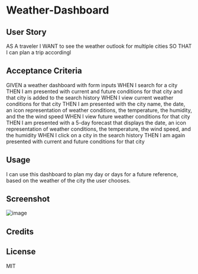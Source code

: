 # Weather-Dashboard

## User Story
AS A traveler
I WANT to see the weather outlook for multiple cities
SO THAT I can plan a trip accordingl

## Acceptance Criteria

GIVEN a weather dashboard with form inputs
WHEN I search for a city
THEN I am presented with current and future conditions for that city and that city is added to the search history
WHEN I view current weather conditions for that city
THEN I am presented with the city name, the date, an icon representation of weather conditions, the temperature, the humidity, and the the wind speed
WHEN I view future weather conditions for that city
THEN I am presented with a 5-day forecast that displays the date, an icon representation of weather conditions, the temperature, the wind speed, and the humidity
WHEN I click on a city in the search history
THEN I am again presented with current and future conditions for that city

## Usage

I can use this dashboard to plan my day or days for a future reference, based on the weather of the city the  user chooses.


## Screenshot

![image](https://github.com/AlvinJoyner/Weather-Dashboard/assets/124743421/ef51f42d-425c-4d3d-aea9-c3a85651f272)



## Credits




## License
MIT

